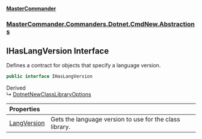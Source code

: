#### [MasterCommander](MasterCommander.md 'MasterCommander')
### [MasterCommander.Commanders.Dotnet.CmdNew.Abstractions](MasterCommander.md#MasterCommander.Commanders.Dotnet.CmdNew.Abstractions 'MasterCommander.Commanders.Dotnet.CmdNew.Abstractions')

## IHasLangVersion Interface

Defines a contract for objects that specify a language version.

```csharp
public interface IHasLangVersion
```

Derived  
&#8627; [DotnetNewClassLibraryOptions](DotnetNewClassLibraryOptions.md 'MasterCommander.Commanders.Dotnet.CmdNew.Options.DotnetNewClassLibraryOptions')

| Properties | |
| :--- | :--- |
| [LangVersion](IHasLangVersion.LangVersion.md 'MasterCommander.Commanders.Dotnet.CmdNew.Abstractions.IHasLangVersion.LangVersion') | Gets the language version to use for the class library. |
